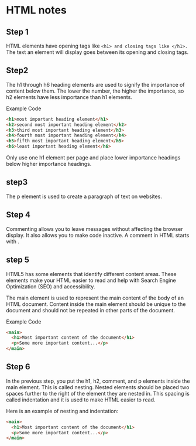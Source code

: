 # HTML notes

## Step 1

HTML elements have opening tags like
`<h1> and closing tags like </h1>.`
The text an element will display goes between its opening and closing tags.

## Step2

The h1 through h6 heading elements are used to signify the importance of content below them. The lower the number, the higher the importance, so h2 elements have less importance than h1 elements.

Example Code

```html
<h1>most important heading element</h1>
<h2>second most important heading element</h2>
<h3>third most important heading element</h3>
<h4>fourth most important heading element</h4>
<h5>fifth most important heading element</h5>
<h6>least important heading element</h6>
```

Only use one h1 element per page and place lower importance headings below higher importance headings.

## step3

The p element is used to create a paragraph of text on websites.

## Step 4

Commenting allows you to leave messages without affecting the browser display. It also allows you to make code inactive. A comment in HTML starts with <!--, contains any number of lines of text, and ends with -->.

## step 5

HTML5 has some elements that identify different content areas. These elements make your HTML easier to read and help with Search Engine Optimization (SEO) and accessibility.

The main element is used to represent the main content of the body of an HTML document. Content inside the main element should be unique to the document and should not be repeated in other parts of the document.

Example Code

```html
<main>
  <h1>Most important content of the document</h1>
  <p>Some more important content...</p>
</main>
```

## Step 6

In the previous step, you put the h1, h2, comment, and p elements inside the main element. This is called nesting. Nested elements should be placed two spaces further to the right of the element they are nested in. This spacing is called indentation and it is used to make HTML easier to read.

Here is an example of nesting and indentation:

```html
<main>
  <h1>Most important content of the document</h1>
  <p>Some more important content...</p>
</main>
```
